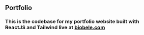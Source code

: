 ## Portfolio

### This is the codebase for my portfolio website built with ReactJS and Tailwind live at [biobele.com](http://biobele.com)

